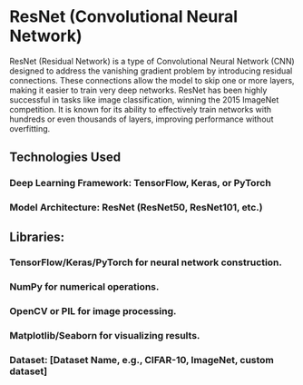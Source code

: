# ResNet (Convolutional Neural Network)
ResNet (Residual Network) is a type of Convolutional Neural Network (CNN) designed to address the vanishing gradient problem by introducing residual connections. These connections allow the model to skip one or more layers, making it easier to train very deep networks. ResNet has been highly successful in tasks like image classification, winning the 2015 ImageNet competition. It is known for its ability to effectively train networks with hundreds or even thousands of layers, improving performance without overfitting.
## Technologies Used
### Deep Learning Framework: TensorFlow, Keras, or PyTorch
### Model Architecture: ResNet (ResNet50, ResNet101, etc.)
## Libraries:
### TensorFlow/Keras/PyTorch for neural network construction.
### NumPy for numerical operations.
### OpenCV or PIL for image processing.
### Matplotlib/Seaborn for visualizing results.
### Dataset: [Dataset Name, e.g., CIFAR-10, ImageNet, custom dataset]
